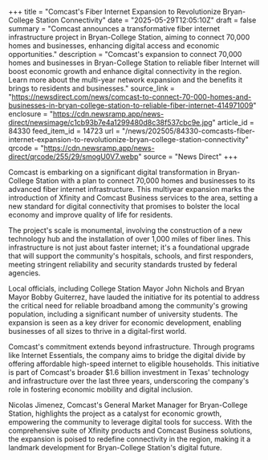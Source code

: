 +++
title = "Comcast's Fiber Internet Expansion to Revolutionize Bryan-College Station Connectivity"
date = "2025-05-29T12:05:10Z"
draft = false
summary = "Comcast announces a transformative fiber internet infrastructure project in Bryan-College Station, aiming to connect 70,000 homes and businesses, enhancing digital access and economic opportunities."
description = "Comcast's expansion to connect 70,000 homes and businesses in Bryan-College Station to reliable fiber Internet will boost economic growth and enhance digital connectivity in the region. Learn more about the multi-year network expansion and the benefits it brings to residents and businesses."
source_link = "https://newsdirect.com/news/comcast-to-connect-70-000-homes-and-businesses-in-bryan-college-station-to-reliable-fiber-internet-414971009"
enclosure = "https://cdn.newsramp.app/news-direct/newsimage/c1cb93b7e4a1299480d8c38f537cbc9e.jpg"
article_id = 84330
feed_item_id = 14723
url = "/news/202505/84330-comcasts-fiber-internet-expansion-to-revolutionize-bryan-college-station-connectivity"
qrcode = "https://cdn.newsramp.app/news-direct/qrcode/255/29/smogU0V7.webp"
source = "News Direct"
+++

<p>Comcast is embarking on a significant digital transformation in Bryan-College Station with a plan to connect 70,000 homes and businesses to its advanced fiber internet infrastructure. This multiyear expansion marks the introduction of Xfinity and Comcast Business services to the area, setting a new standard for digital connectivity that promises to bolster the local economy and improve quality of life for residents.</p><p>The project's scale is monumental, involving the construction of a new technology hub and the installation of over 1,000 miles of fiber lines. This infrastructure is not just about faster internet; it's a foundational upgrade that will support the community's hospitals, schools, and first responders, meeting stringent reliability and security standards trusted by federal agencies.</p><p>Local officials, including College Station Mayor John Nichols and Bryan Mayor Bobby Guiterrez, have lauded the initiative for its potential to address the critical need for reliable broadband among the community's growing population, including a significant number of university students. The expansion is seen as a key driver for economic development, enabling businesses of all sizes to thrive in a digital-first world.</p><p>Comcast's commitment extends beyond infrastructure. Through programs like Internet Essentials, the company aims to bridge the digital divide by offering affordable high-speed internet to eligible households. This initiative is part of Comcast's broader $1.6 billion investment in Texas' technology and infrastructure over the last three years, underscoring the company's role in fostering economic mobility and digital inclusion.</p><p>Nicolas Jimenez, Comcast's General Market Manager for Bryan-College Station, highlights the project as a catalyst for economic growth, empowering the community to leverage digital tools for success. With the comprehensive suite of Xfinity products and Comcast Business solutions, the expansion is poised to redefine connectivity in the region, making it a landmark development for Bryan-College Station's digital future.</p>